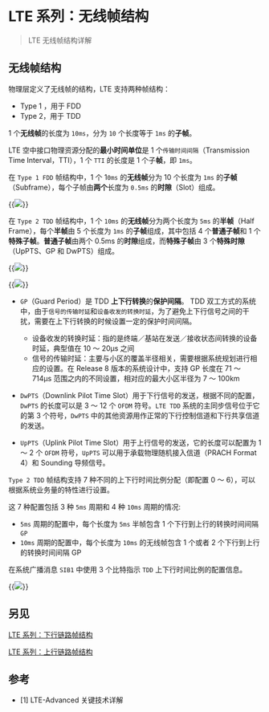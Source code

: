 # LTE 系列：无线帧结构


> LTE 无线帧结构详解

<!--more-->

## 无线帧结构

物理层定义了无线帧的结构，LTE 支持两种帧结构：

- Type 1 ，用于 FDD
- Type 2，用于 TDD

1 个**无线帧**的长度为 `10ms`，分为 `10` 个长度等于 `1ms` 的**子帧**。

LTE 空中接口物理资源分配的**最小时间单位**是 1 个`传输时间间隔`（Transmission Time Interval，TTI），1 个 `TTI` 的长度是 1 个子**帧**，即 `1ms`。

在 `Type 1 FDD` 帧结构中，1 个 1`0ms` 的**无线帧**分为 10 个长度为 `1ms` 的**子帧**（Subframe），每个子帧由**两个**长度为 `0.5ms` 的**时隙**（Slot）组成。

{{<image src="https://cdn.jsdelivr.net/gh/techkoala/techkoala.github.io@master/images/WirelessCommunication/LTE/LTE_Physical_Layer/LTE_physical_layer_52.webp" caption="Type 1 FDD 帧结构">}}

在 `Type 2 TDD` 帧结构中，1 个 `10ms` 的**无线帧**分为两个长度为 `5ms` 的**半帧**（Half Frame），每个**半帧**由 5 个长度为 `1ms` 的**子帧**组成，其中包括 4 个**普通子帧**和 1 个**特殊子帧**。**普通子帧**由两个 0.5ms 的**时隙**组成，而**特殊子帧**由 3 个**特殊时隙**（UpPTS、GP 和 DwPTS）组成。

{{<image src="https://cdn.jsdelivr.net/gh/techkoala/techkoala.github.io@master/images/WirelessCommunication/LTE/LTE_Physical_Layer/LTE_physical_layer_53.webp" caption="Type 2 TDD 帧结构">}}

{{<image src="https://cdn.jsdelivr.net/gh/techkoala/techkoala.github.io@master/images/WirelessCommunication/LTE/LTE_Physical_Layer/LTE_physical_layer_54.webp" caption="Type 2 TDD 的特殊时隙">}}

- `GP`（Guard Period）是 TDD **上下行转换**的**保护间隔**。 TDD 双工方式的系统中，由于`信号的传输时延`和`设备收发的转换时延`，为了避免上下行信号之间的干扰，需要在上下行转换的时候设置一定的保护时间间隔。

  - 设备收发的转换时延：指的是终端／基站在发送／接收状态间转换的设备时延，典型值在 10 ～ 20μs 之间
  - 信号的传输时延：主要与小区的覆盖半径相关，需要根据系统规划进行相应的设置。在 Release 8 版本的系统设计中，支持 GP 长度在 71 ～ 714μs 范围之内的不同设置，相对应的最大小区半径为 7 ～ 100km

- `DwPTS`（Downlink Pilot Time Slot）用于下行信号的发送，根据不同的配置，`DwPTS` 的长度可以是 3 ～ 12 个 `OFDM` 符号。`LTE TDD` 系统的主同步信号位于它的第 3 个符号，`DwPTS` 中的其他资源用作正常的下行控制信道和下行共享信道的发送。

- `UpPTS`（Uplink Pilot Time Slot）用于上行信号的发送，它的长度可以配置为 1 ～ 2 个 `OFDM` 符号，`UpPTS` 可以用于承载物理随机接入信道（PRACH Format 4）和 Sounding 导频信号。

`Type 2 TDD` 帧结构支持 7 种不同的上下行时间比例分配（即配置 0 ～ 6），可以根据系统业务量的特性进行设置。

这 7 种配置包括 3 种 `5ms` 周期和 4 种 `10ms` 周期的情况:

- `5ms` 周期的配置中，每个长度为 `5ms` 半帧包含 1 个下行到上行的转换时间间隔 `GP`
- `10ms` 周期的配置中，每个长度为 `10ms` 的无线帧包含 1 个或者 2 个下行到上行的转换时间间隔 GP

在系统广播消息 `SIB1` 中使用 3 个比特指示 `TDD` 上下行时间比例的配置信息。

{{<image src="https://cdn.jsdelivr.net/gh/techkoala/techkoala.github.io@master/images/WirelessCommunication/LTE/LTE_Physical_Layer/LTE_physical_layer_55.webp" caption="LTE Type 2 TDD 上下行时间配比的配置">}}

## 另见

[LTE 系列：下行链路帧结构](https://www.techkoala.top/lte_downlink_frame_structure/)

[LTE 系列：上行链路帧结构](https://www.techkoala.top/lte_uplink_frame_structure/)

## 参考

- [1] LTE-Advanced 关键技术详解
